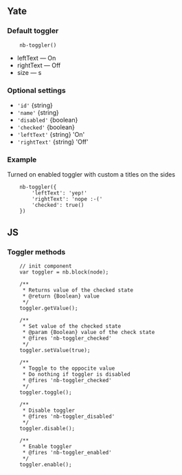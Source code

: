 ## Yate

### Default toggler

```
    nb-toggler()
```

* leftText — On
* rightText — Off
* size — s

### Optional settings
* `'id'` {string}
* `'name'` {string}
* `'disabled'` {boolean}
* `'checked'` {boolean}
* `'leftText'` {string} 'On'
* `'rightText'` {string} 'Off'

### Example

Turned on enabled toggler with custom a titles on the sides

```
    nb-toggler({
        'leftText': 'yep!'
        'rightText': 'nope :-('
        'checked': true()
    })
```

## JS

### Toggler methods

```
    // init component
    var toggler = nb.block(node);

    /**
     * Returns value of the checked state
     * @return {Boolean} value
     */
    toggler.getValue();

    /**
     * Set value of the checked state
     * @param {Boolean} value of the check state 
     * @fires 'nb-toggler_checked'
     */
    toggler.setValue(true);

    /**
     * Toggle to the oppocite value
     * Do nothing if toggler is disabled
     * @fires 'nb-toggler_checked'
     */
    toggler.toggle();

    /**
     * Disable toggler
     * @fires 'nb-toggler_disabled'
     */
    toggler.disable();

    /**
     * Enable toggler
     * @fires 'nb-toggler_enabled'
     */
    toggler.enable();
```

